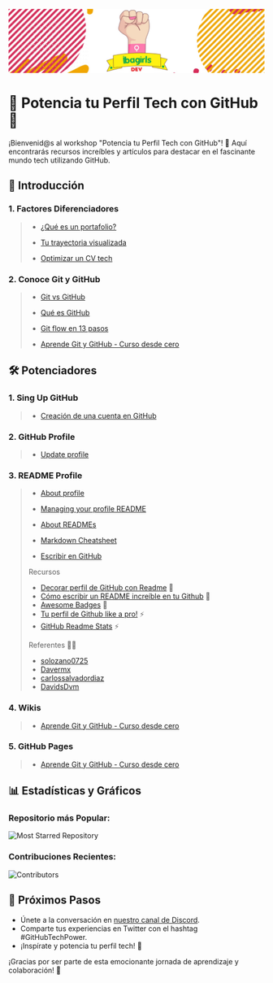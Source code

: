 ![Banner](https://github.com/avilanac/potencia-tu-perfil-tech-con-github/blob/main/img/banner_IbagirlsDev.jpeg)

# 🚀 Potencia tu Perfil Tech con GitHub 🌟



¡Bienvenid@s al workshop "Potencia tu Perfil Tech con GitHub"! 🚀 Aquí encontrarás recursos increíbles y artículos para destacar en el fascinante mundo tech utilizando GitHub.

## 📑 Introducción

### 1. Factores Diferenciadores
> - [¿Qué es un portafolio?](https://econsultoria.net/blog/que-es-un-portafolio-para-que-sirve-beneficios-de-tenerlo/)
>
> - [Tu trayectoria visualizada](https://www.linkedin.com/pulse/la-importancia-de-un-portafolio-profesional-tu-trayectoria-visualizada-usyzc/?trk=public_post&originalSubdomain=es)
>
> - [Optimizar un CV tech](https://talently.tech/blog/optimizar-un-cv-tech/)

### 2. Conoce Git y GitHub 
    
> - [Git vs GitHub](https://www.freecodecamp.org/espanol/news/git-vs-github-what-is-version-control-and-how-does-it-work/)
>   
> - [Qué es GitHub](https://platzi.com/blog/que-es-github-como-funciona/)
>   
> - [Git flow en 13 pasos](https://www.pragma.com.co/academia/lecciones/aprende-gif-flow-en-13-pasos)
>
> - [Aprende Git y GitHub - Curso desde cero](https://www.freecodecamp.org/espanol/news/aprende-git-y-github-curso-desde-cero/)

## 🛠 Potenciadores

### 1. Sing Up GitHub
> - [Creación de una cuenta en GitHub](https://docs.github.com/es/get-started/start-your-journey/creating-an-account-on-github)

### 2. GitHub Profile
> - [Update profile](https://docs.github.com/es/account-and-profile/setting-up-and-managing-your-github-profile/customizing-your-profile/personalizing-your-profile#adding-a-bio-to-your-profile)

### 3. README Profile
> - [About profile](https://docs.github.com/es/account-and-profile/setting-up-and-managing-your-github-profile/customizing-your-profile/about-your-profile)
>
> - [Managing your profile README](https://docs.github.com/en/account-and-profile/setting-up-and-managing-your-github-profile/customizing-your-profile/managing-your-profile-readme)
>
> - [About READMEs](https://docs.github.com/es/repositories/managing-your-repositorys-settings-and-features/customizing-your-repository/about-readmes)
>
> - [Markdown Cheatsheet](https://github.com/adam-p/markdown-here/wiki/Markdown-Cheatsheet)
>
> - [Escribir en GitHub](https://docs.github.com/es/get-started/writing-on-github)
>
> Recursos
> - [Decorar perfil de GitHub con Readme](https://www.linkedin.com/pulse/decorar-perfil-de-github-con-readme-carlos-salvador/?originalSubdomain=es) 🌟
> - [Cómo escribir un README increíble en tu Github](https://www.aluracursos.com/blog/como-escribir-un-readme-increible-en-tu-github) 🌟
> - [Awesome Badges](https://github.com/Envoy-VC/awesome-badges) 🌟
> - [Tu perfil de Github like a pro!](https://medium.com/@dan.avila7/tu-perfil-de-github-like-a-pro-8436f90caf61) ⚡
> - [GitHub Readme Stats](https://github.com/anuraghazra/github-readme-stats?tab=readme-ov-file#github-readme-stats) ⚡
> 
> Referentes 👨‍💻
> - [solozano0725](https://github.com/solozano0725)
> - [Davermx](https://github.com/Davermx)
> - [carlossalvadordiaz](https://github.com/carlossalvadordiaz)
> - [DavidsDvm](https://github.com/DavidsDvm/DavidsDvm)

### 4. Wikis
> - [Aprende Git y GitHub - Curso desde cero](https://www.freecodecamp.org/espanol/news/aprende-git-y-github-curso-desde-cero/)
>
### 5. GitHub Pages
> - [Aprende Git y GitHub - Curso desde cero](https://www.freecodecamp.org/espanol/news/aprende-git-y-github-curso-desde-cero/)


## 📊 Estadísticas y Gráficos

### Repositorio más Popular:
![Most Starred Repository](https://img.shields.io/github/stars/usuario/repo?style=social)

### Contribuciones Recientes:
![Contributors](https://img.shields.io/github/contributors/usuario/repo)

## 🚀 Próximos Pasos

- Únete a la conversación en [nuestro canal de Discord](https://discord.gg/techcommunity).
- Comparte tus experiencias en Twitter con el hashtag #GitHubTechPower.
- ¡Inspírate y potencia tu perfil tech! 🚀

¡Gracias por ser parte de esta emocionante jornada de aprendizaje y colaboración! 🎉
